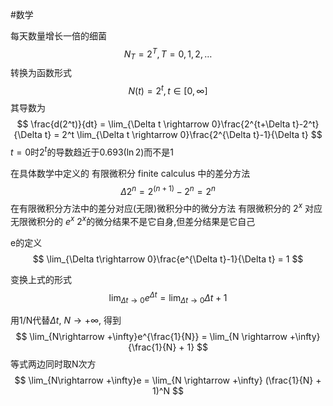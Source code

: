 #数学 


每天数量增长一倍的细菌
$$
N_T= 2^T, T = 0,1,2,\dots
$$
转换为函数形式
$$
N(t) = 2^t, t\in[0,\infty]
$$
其导数为
$$
\frac{d(2^t)}{dt} = \lim_{\Delta t \rightarrow 0}\frac{2^{t+\Delta t}-2^t}{\Delta t} = 2^t \lim_{\Delta t \rightarrow 0}\frac{2^{\Delta t}-1}{\Delta t}
$$
$t = 0$时$2^t$的导数趋近于0.693($\ln 2$)而不是1


在具体数学中定义的 有限微积分 finite calculus 中的差分方法
$$
\Delta 2^n = 2^{(n+1)}-2^n = 2^n
$$
在有限微积分方法中的差分对应(无限)微积分中的微分方法
有限微积分的 $2^x$ 对应无限微积分的 $e^x$ 
$2^x$的微分结果不是它自身,但差分结果是它自己

e的定义
$$
\lim_{\Delta t\rightarrow 0}\frac{e^{\Delta t}-1}{\Delta t} = 1
$$

变换上式的形式
$$
\lim_{\Delta t\rightarrow 0}e^{\Delta t} = \lim_{\Delta t \rightarrow 0} {\Delta t + 1}
$$

用1/N代替$\Delta t$, $N\rightarrow +\infty$, 得到
$$
\lim_{N\rightarrow +\infty}e^{\frac{1}{N}} = \lim_{N \rightarrow +\infty} {\frac{1}{N} + 1}
$$
等式两边同时取N次方
$$
\lim_{N\rightarrow +\infty}e = \lim_{N \rightarrow +\infty} (\frac{1}{N} + 1)^N
$$

